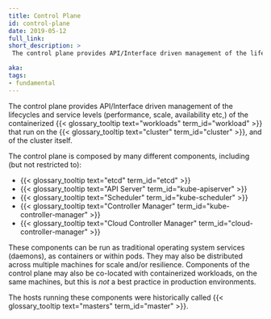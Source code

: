 ```yaml
---
title: Control Plane
id: control-plane
date: 2019-05-12
full_link:
short_description: >
 The control plane provides API/Interface driven management of the lifecycles and service levels (performance, scale, availability etc,) of the containerized workloads that run on the cluster, and of the cluster itself. 

aka:
tags:
- fundamental
---
```

 The control plane provides API/Interface driven management of the lifecycles and service levels (performance, scale, availability etc,) of the containerized {{< glossary_tooltip text="workloads" term_id="workload" >}} that run on the {{< glossary_tooltip text="cluster" term_id="cluster" >}}, and of the cluster itself. 
 <!--more--> 
 
The control plane is composed by many different components, including (but not restricted to):

 * {{< glossary_tooltip text="etcd" term_id="etcd" >}}
 * {{< glossary_tooltip text="API Server" term_id="kube-apiserver" >}}
 * {{< glossary_tooltip text="Scheduler" term_id="kube-scheduler" >}}
 * {{< glossary_tooltip text="Controller Manager" term_id="kube-controller-manager" >}}
 * {{< glossary_tooltip text="Cloud Controller Manager" term_id="cloud-controller-manager" >}}

 These components can be run as traditional operating system services (daemons), as containers or within pods.  They may also be distributed across multiple machines for scale and/or resilience. Components of the control plane may also be co-located with containerized workloads, on the same machines, but this is *not* a best practice in production environments.
 
  The hosts running these components were historically called {{< glossary_tooltip text="masters" term_id="master" >}}.



